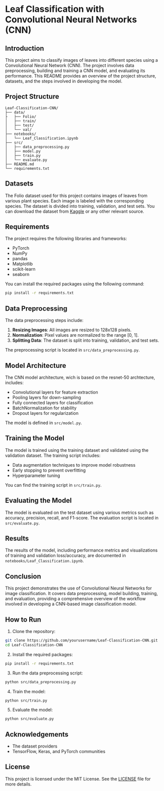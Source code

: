 

# Leaf Classification with Convolutional Neural Networks (CNN)

## Introduction

This project aims to classify images of leaves into different species using a Convolutional Neural Network (CNN). The project involves data preprocessing, building and training a CNN model, and evaluating its performance. This README provides an overview of the project structure, datasets, and the steps involved in developing the model.

## Project Structure

```
Leaf-Classification-CNN/
├── data/
├   ├── Folio/
│   ├── train/
│   ├── test/
│   └── val/
├── notebooks/
│   └── Leaf_Classification.ipynb
├── src/
│   ├── data_preprocessing.py
│   ├── model.py
│   ├── train.py
│   └── evaluate.py
├── README.md
└── requirements.txt
```

## Datasets

The  Folio dataset used for this project contains images of leaves from various plant species. Each image is labeled with the corresponding species. The dataset is divided into training, validation, and test sets. You can download the dataset from [Kaggle](https://www.kaggle.com) or any other relevant source.

## Requirements

The project requires the following libraries and frameworks:

- PyTorch 
- NumPy
- pandas
- Matplotlib
- scikit-learn
- seaborn

You can install the required packages using the following command:

```bash
pip install -r requirements.txt
```

## Data Preprocessing

The data preprocessing steps include:

1. **Resizing Images**: All images are resized to 128x128 pixels.
2. **Normalization**: Pixel values are normalized to the range [0, 1].
3. **Splitting Data**: The dataset is split into training, validation, and test sets.

The preprocessing script is located in `src/data_preprocessing.py`.

## Model Architecture

The CNN model architecture, wich is based on the resnet-50 archtecture, includes:

- Convolutional layers for feature extraction
- Pooling layers for down-sampling
- Fully connected layers for classification
- BatchNormalization for stability
- Dropout layers for regularization

The model is defined in `src/model.py`.

## Training the Model

The model is trained using the training dataset and validated using the validation dataset. The training script includes:

- Data augmentation techniques to improve model robustness
- Early stopping to prevent overfitting
- Hyperparameter tuning

You can find the training script in `src/train.py`.

## Evaluating the Model

The model is evaluated on the test dataset using various metrics such as accuracy, precision, recall, and F1-score. The evaluation script is located in `src/evaluate.py`.

## Results

The results of the model, including performance metrics and visualizations of training and validation loss/accuracy, are documented in `notebooks/Leaf_Classification.ipynb`.

## Conclusion

This project demonstrates the use of Convolutional Neural Networks for image classification. It covers data preprocessing, model building, training, and evaluation, providing a comprehensive overview of the workflow involved in developing a CNN-based image classification model.

## How to Run

1. Clone the repository:

```bash
git clone https://github.com/yourusername/Leaf-Classification-CNN.git
cd Leaf-Classification-CNN
```

2. Install the required packages:

```bash
pip install -r requirements.txt
```

3. Run the data preprocessing script:

```bash
python src/data_preprocessing.py
```

4. Train the model:

```bash
python src/train.py
```

5. Evaluate the model:

```bash
python src/evaluate.py
```

## Acknowledgements

- The dataset providers
- TensorFlow, Keras, and PyTorch communities

## License

This project is licensed under the MIT License. See the [LICENSE](LICENSE) file for more details.
